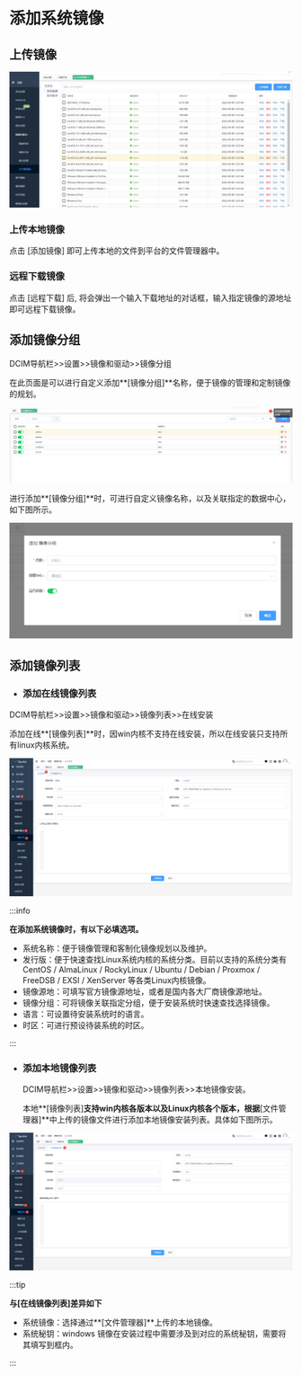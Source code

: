 # 添加系统镜像

## 上传镜像
![](./img/update%20image.jpg)
### 上传本地镜像
点击 \[添加镜像\] 即可上传本地的文件到平台的文件管理器中。

### 远程下载镜像
点击 \[远程下载\] 后, 将会弹出一个输入下载地址的对话框，输入指定镜像的源地址即可远程下载镜像。

##  添加镜像分组
  DCIM导航栏>>设置>>镜像和驱动>>镜像分组  

  在此页面是可以进行自定义添加**[镜像分组]**名称，便于镜像的管理和定制镜像的规划。 

![](./img/build%20image%20group%2001.png)  

  进行添加**[镜像分组]**时，可进行自定义镜像名称，以及关联指定的数据中心，如下图所示。

![](./img/build%20image%20group%2003.png)

##  添加镜像列表
- ###  添加在线镜像列表

 DCIM导航栏>>设置>>镜像和驱动>>镜像列表>>在线安装

 添加在线**[镜像列表]**时，因win内核不支持在线安装，所以在线安装只支持所有linux内核系统。

![](./img/build%20image%20group%2004.png)

:::info

**在添加系统镜像时，有以下必填选项。**
- 系统名称：便于镜像管理和客制化镜像规划以及维护。
- 发行版：便于快速查找Linux系统内核的系统分类。目前以支持的系统分类有CentOS / AlmaLinux / RockyLinux / Ubuntu / Debian / Proxmox / FreeDSB / EXSI / XenServer 等各类Linux内核镜像。
- 镜像源地：可填写官方镜像源地址，或者是国内各大厂商镜像源地址。
- 镜像分组：可将镜像关联指定分组，便于安装系统时快速查找选择镜像。
- 语言：可设置待安装系统时的语言。
- 时区：可进行预设待装系统的时区。

:::


- ###  添加本地镜像列表

  DCIM导航栏>>设置>>镜像和驱动>>镜像列表>>本地镜像安装。

  本地**[镜像列表]**支持win内核各版本以及Linux内核各个版本，根据**[文件管理器]**中上传的镜像文件进行添加本地镜像安装列表。具体如下图所示。

![](./img/build%20image%20group%2005.png)

:::tip

**与[在线镜像列表]差异如下**
- 系统镜像：选择通过**[文件管理器]**上传的本地镜像。
- 系统秘钥：windows 镜像在安装过程中需要涉及到对应的系统秘钥，需要将其填写到框内。

:::